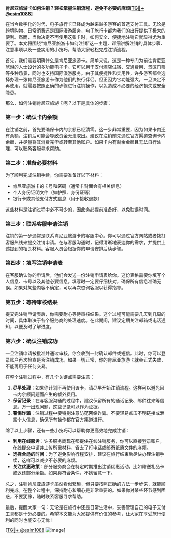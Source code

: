 **肯尼亚旅游卡如何注销？轻松掌握注销流程，避免不必要的麻烦[[TG💪+ @esim1088](https://t.me/s/esim1088)]**

在当今数字化的时代，电子旅行卡已经成为越来越多游客的首选支付工具。无论是跨境购物、日常消费还是国际漫游服务，电子旅行卡都为我们的出行提供了极大的便利。然而，当你决定不再使用这张卡时，如何安全、便捷地注销它就显得尤为重要了。本文将围绕“肯尼亚旅游卡如何注销”这一主题，详细讲解注销的具体步骤、注意事项以及一些实用的小技巧，帮助大家轻松完成注销流程。

首先，我们需要明确什么是肯尼亚旅游卡。简单来说，这是一种专门为前往肯尼亚旅游的人士设计的多功能电子卡。它可以用于支付酒店住宿、交通费用、景区门票等多种场景，同时也支持国际漫游服务。由于其便捷性和实用性，许多游客都会选择办理一张肯尼亚旅游卡作为他们的旅行伴侣。但正因为它功能强大，一旦决定不再使用，就需要按照正确的步骤进行注销操作，以免造成不必要的经济损失或安全隐患。

那么，如何注销肯尼亚旅游卡呢？以下是具体的步骤：

### **第一步：确认卡内余额**
在注销之前，首先要确保卡内的余额已经清零。这一步非常重要，因为如果卡内还有余额，注销后可能会导致资金无法取出。建议在注销前先通过官方渠道查询卡内余额，并尽量将其消费完毕或转至其他账户。如果卡内有剩余金额且无法自行处理，可以联系客服寻求帮助。

### **第二步：准备必要材料**
为了顺利完成注销手续，你需要准备好以下材料：
- 肯尼亚旅游卡的卡号和密码（通常卡背面会有相关信息）
- 个人身份证明文件（如护照、身份证等）
- 银行卡或其他支付方式信息（用于接收退款）

这些材料是注销过程中必不可少的，因此务必提前准备好，以免耽误时间。

### **第三步：联系客服申请注销**
注销的第一步通常是联系肯尼亚旅游卡的客服中心。你可以通过官方网站或者拨打客服热线来提交注销申请。在与客服沟通时，记得清晰地表达你的需求，并提供上述提到的相关材料。客服人员会根据你的申请安排后续步骤。

### **第四步：填写注销申请表**
在客服确认你的申请后，他们会发送一份注销申请表给你。这份表格需要你填写个人信息、卡号以及其他必要信息。填写时一定要仔细核对，确保所有信息准确无误。如果对某些内容不确定，可以再次咨询客服以获得指导。

### **第五步：等待审核结果**
提交完注销申请表后，你需要耐心等待审核结果。这个过程可能需要几天到几周的时间，具体取决于各个服务商的处理速度。在此期间，建议定期关注邮箱或电话通知，以便及时了解进度。

### **第六步：确认注销成功**
一旦注销申请被批准并通过审核，你会收到一封确认邮件或短信。此时，你可以登录账户再次检查是否注销成功。如果一切正常，你的肯尼亚旅游卡就会正式失效，不能再用于任何交易。

在整个注销过程中，有几个关键点需要注意：

1. **尽早处理**：如果你计划不再使用该卡，请尽早开始注销流程。这样可以避免因卡内余额问题而产生的额外费用。
2. **保留记录**：在与客服沟通的过程中，建议保留所有的通话记录、邮件往来等信息。万一出现问题，这些记录可以作为证据。
3. **警惕诈骗**：注销过程中要特别注意防范网络诈骗。不要轻易点击不明链接或泄露个人信息，确保所有操作都在官方渠道进行。

除了以上步骤，还有一些小技巧可以帮助你更高效地完成注销：

- **利用在线服务**：许多服务商现在都提供在线注销服务，你可以直接登录账户，在线提交申请并上传所需材料，省去了打电话或邮寄纸质文件的麻烦。
- **选择合适的时间**：为了避免影响行程安排，建议在旅行结束后尽快办理注销手续，这样可以减少不必要的麻烦。
- **关注优惠政策**：部分服务商会在特定时期推出注销优惠活动，比如赠送礼品卡或返还部分余额。如果你符合条件，不妨留意一下。

总之，注销肯尼亚旅游卡虽然看似繁琐，但只要按照正确的方法一步步来，就能顺利完成。在整个过程中，保持耐心和细心是非常重要的。如果你对某些环节感到困惑，不要犹豫，随时联系客服寻求帮助。

最后，提醒大家一句：无论是在旅行中还是日常生活中，妥善管理自己的电子支付工具都是十分必要的。希望本文能为大家提供有价值的参考，让大家在享受旅行便利的同时也能安心无忧！

[[TG💪+ @esim1088](https://t.me/s/esim1088) ![Image](https://i.postimg.cc/4NQfJmqS/Snipaste-2025-05-13-00-14-12.png)]